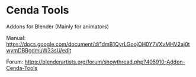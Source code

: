 # Cenda Tools
Addons for Blender (Mainly for animators)

Manual:
https://docs.google.com/document/d/1dmB1QyrLGoojOH0Y7VXvMHV2aj0twymDBBgdmuW33sU/edit

Forum:
https://blenderartists.org/forum/showthread.php?405910-Addon-Cenda-Tools
